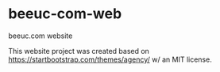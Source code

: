 # beeuc-com-web
beeuc.com website

This website project was created based on https://startbootstrap.com/themes/agency/ w/ an MIT license. 
